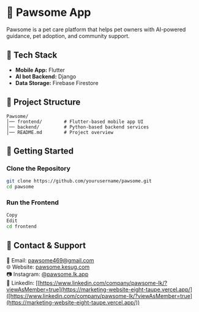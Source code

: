 # 🐾 Pawsome App  

Pawsome is a pet care platform that helps pet owners with AI-powered guidance, pet adoption, and community support.  

## 📌 Tech Stack  
- **Mobile App:** Flutter  
- **AI bot Backend:** Django  
- **Data Storage:** Firebase Firestore  

## 📂 Project Structure  
```
Pawsome/
│── frontend/        # Flutter-based mobile app UI
│── backend/         # Python-based backend services
│── README.md        # Project overview
```
## 🚀 Getting Started  

### Clone the Repository  
```bash
git clone https://github.com/yourusername/pawsome.git
cd pawsome
```
### Run the Frontend
```bash
Copy
Edit
cd frontend
```



## 📌 Contact & Support  
📧 Email: pawsome469@gmail.com  
🌐 Website: [pawsome.kesug.com](https://pawsome.kesug.com/)  
📷 Instagram: [@pawsome.lk.app](https://www.instagram.com/pawsome.lk.app)  
🔗 LinkedIn: [[https://www.linkedin.com/company/pawsome-lk/?viewAsMember=true](https://marketing-website-eight-taupe.vercel.app/]([https://www.linkedin.com/company/pawsome-lk/?viewAsMember=true](https://marketing-website-eight-taupe.vercel.app/))  

